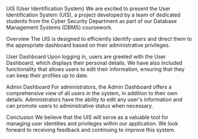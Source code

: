 UIS (User Identification System)
We are excited to present the User Identification System (UIS), a project developed by a team of dedicated students from the Cyber Security Department as part of our Database Management Systems (DBMS) coursework.

Overview
The UIS is designed to efficiently identify users and direct them to the appropriate dashboard based on their administrative privileges.

User Dashboard
Upon logging in, users are greeted with the User Dashboard, which displays their personal details. We have also included functionality that allows users to edit their information, ensuring that they can keep their profiles up to date.

Admin Dashboard
For administrators, the Admin Dashboard offers a comprehensive view of all users in the system, in addition to their own details. Administrators have the ability to edit any user's information and can promote users to administrative status when necessary.

Conclusion
We believe that the UIS will serve as a valuable tool for managing user identities and privileges within our application. We look forward to receiving feedback and continuing to improve this system.
